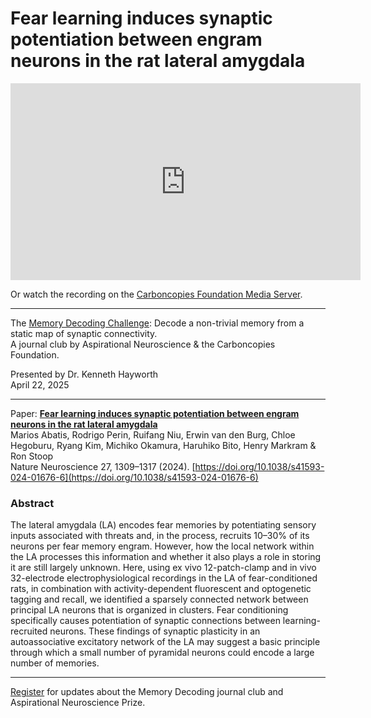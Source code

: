 # Fear learning induces synaptic potentiation between engram neurons in the rat lateral amygdala

<iframe width="560" height="315" src="https://www.youtube.com/embed/DinPC_MR4fc?si=x6ToIf1H3Bf0B7vr" title="YouTube video player" frameborder="0" allow="accelerometer; autoplay; clipboard-write; encrypted-media; gyroscope; picture-in-picture; web-share" referrerpolicy="strict-origin-when-cross-origin" allowfullscreen></iframe>

Or watch the recording on the [Carboncopies Foundation Media Server](https://videos.carboncopies.org/view?m=4NtCTYp8y).

---

The [Memory Decoding Challenge](https://aspirationalneuroscience.org): Decode a non-trivial memory from a static map of synaptic connectivity.  
A journal club by Aspirational Neuroscience & the Carboncopies Foundation.  

Presented by Dr. Kenneth Hayworth  
April 22, 2025

----

Paper: [__Fear learning induces synaptic potentiation between engram neurons in the rat lateral amygdala__](https://www.nature.com/articles/s41593-024-01676-6)  
Marios Abatis, Rodrigo Perin, Ruifang Niu, Erwin van den Burg, Chloe Hegoburu, Ryang Kim, Michiko Okamura, Haruhiko Bito, Henry Markram & Ron Stoop  
Nature Neuroscience 27, 1309–1317 (2024). [https://doi.org/10.1038/s41593-024-01676-6](https://doi.org/10.1038/s41593-024-01676-6)

### Abstract

The lateral amygdala (LA) encodes fear memories by potentiating sensory inputs associated with threats and, in the process, recruits 10–30% of its neurons per fear memory engram. However, how the local network within the LA processes this information and whether it also plays a role in storing it are still largely unknown. Here, using ex vivo 12-patch-clamp and in vivo 32-electrode electrophysiological recordings in the LA of fear-conditioned rats, in combination with activity-dependent fluorescent and optogenetic tagging and recall, we identified a sparsely connected network between principal LA neurons that is organized in clusters. Fear conditioning specifically causes potentiation of synaptic connections between learning-recruited neurons. These findings of synaptic plasticity in an autoassociative excitatory network of the LA may suggest a basic principle through which a small number of pyramidal neurons could encode a large number of memories.

---

[Register](https://aspirationalneuroscience.org/register-with-us/) for updates about the Memory Decoding journal club and Aspirational Neuroscience Prize.
